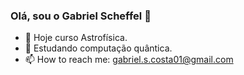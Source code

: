 ### Olá, sou o Gabriel Scheffel 👋


- 🔭 Hoje curso Astrofísica.
- 🌱 Estudando computação quântica.
- 📫 How to reach me: gabriel.s.costa01@gmail.com



